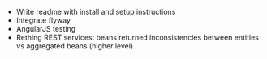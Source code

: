 - Write readme with install and setup instructions
- Integrate flyway
- AngularJS testing
- Rething REST services: beans returned inconsistencies between entities vs aggregated beans (higher level)
